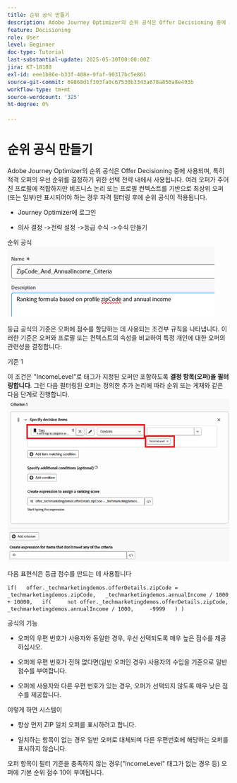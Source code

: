 ```yaml
---
title: 순위 공식 만들기
description: Adobe Journey Optimizer의 순위 공식은 Offer Decisioning 중에 사용되며, 특히 적격 오퍼의 우선 순위를 결정하기 위한 선택 전략 내에서 사용됩니다.
feature: Decisioning
role: User
level: Beginner
doc-type: Tutorial
last-substantial-update: 2025-05-30T00:00:00Z
jira: KT-18188
exl-id: eee1b86e-b33f-408e-9faf-90317bc5e861
source-git-commit: 69868d1f303fa0c67530b3343a678a850a8e493b
workflow-type: tm+mt
source-wordcount: '325'
ht-degree: 0%

---
```


# 순위 공식 만들기

Adobe Journey Optimizer의 순위 공식은 Offer Decisioning 중에 사용되며, 특히 적격 오퍼의 우선 순위를 결정하기 위한 선택 전략 내에서 사용됩니다. 여러 오퍼가 주어진 프로필에 적합하지만 비즈니스 논리 또는 프로필 컨텍스트를 기반으로 최상위 오퍼(또는 일부)만 표시되어야 하는 경우 자격 필터링 후에 순위 공식이 적용됩니다.

* Journey Optimizer에 로그인

* 의사 결정 ->전략 설정 ->등급 수식 ->수식 만들기

순위 공식
![이름_설명](assets/formuala-ranking.png)

등급 공식의 기준은 오퍼에 점수를 할당하는 데 사용되는 조건부 규칙을 나타냅니다. 이러한 기준은 오퍼와 프로필 또는 컨텍스트의 속성을 비교하여 특정 개인에 대한 오퍼의 관련성을 결정합니다.



기준 1

이 조건은 &quot;IncomeLevel&quot;로 태그가 지정된 오퍼만 포함하도록 **결정 항목(오퍼)을 필터링합니다**.
그런 다음 필터링된 오퍼는 정의한 추가 논리에 따라 순위 또는 게재와 같은 다음 단계로 진행합니다.
![criteria_one](assets/income-related-formula.png)


다음 표현식은 등급 점수를 만드는 데 사용됩니다

```pql
if(   offer._techmarketingdemos.offerDetails.zipCode = _techmarketingdemos.zipCode,   _techmarketingdemos.annualIncome / 1000 + 10000,   if(     not offer._techmarketingdemos.offerDetails.zipCode,     _techmarketingdemos.annualIncome / 1000,     -9999   ) )
```

공식의 기능

* 오퍼의 우편 번호가 사용자와 동일한 경우, 우선 선택되도록 매우 높은 점수를 제공하십시오.

* 오퍼에 우편 번호가 전혀 없다면(일반 오퍼인 경우) 사용자의 수입을 기준으로 일반 점수를 부여합니다.

* 오퍼에 사용자와 다른 우편 번호가 있는 경우, 오퍼가 선택되지 않도록 매우 낮은 점수를 제공합니다.

이렇게 하면 시스템이

* 항상 먼저 ZIP 일치 오퍼를 표시하려고 합니다.

* 일치하는 항목이 없는 경우 일반 오퍼로 대체되며 다른 우편번호에 해당하는 오퍼를 표시하지 않습니다.


오퍼 항목이 필터 기준을 충족하지 않는 경우(&quot;IncomeLevel&quot; 태그가 없는 경우 등) 오퍼에 기본 순위 점수 10이 부여됩니다.




